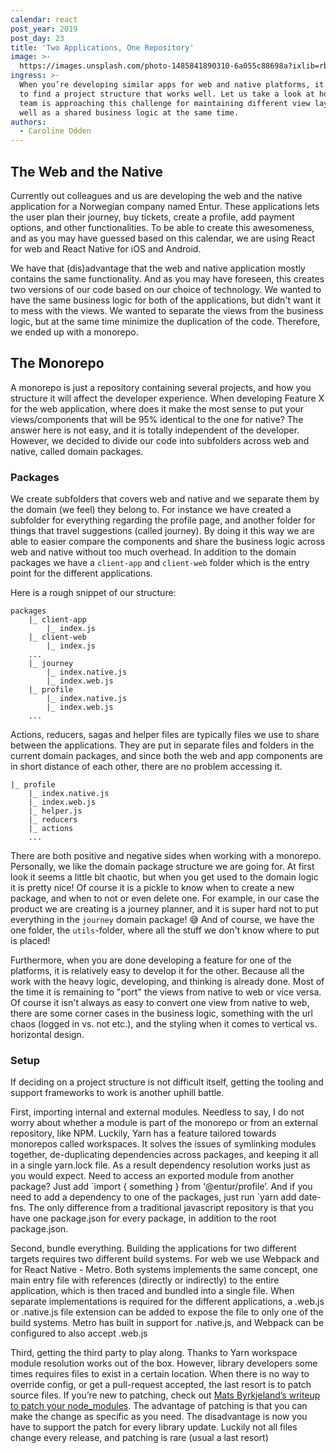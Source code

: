 ```yaml
---
calendar: react
post_year: 2019
post_day: 23
title: 'Two Applications, One Repository'
image: >-
  https://images.unsplash.com/photo-1485841890310-6a055c88698a?ixlib=rb-1.2.1&ixid=eyJhcHBfaWQiOjEyMDd9&auto=format&fit=crop&w=2250&q=80
ingress: >-
  When you’re developing similar apps for web and native platforms, it is hard
  to find a project structure that works well. Let us take a look at how our
  team is approaching this challenge for maintaining different view layers, as
  well as a shared business logic at the same time.
authors:
  - Caroline Odden
---
```

## The Web and the Native

Currently out colleagues and us are developing the web and the native application for a Norwegian company named Entur. These applications lets the user plan their journey, buy tickets, create a profile, add payment options, and other functionalities. To be able to create this awesomeness, and as you may have guessed based on this calendar, we are using React for web and React Native for iOS and Android.

We have that (dis)advantage that the web and native application mostly contains the same functionality. And as you may have foreseen, this creates two versions of our code based on our choice of technology. We wanted to have the same business logic for both of the applications, but didn't want it to mess with the views. We wanted to separate the views from the business logic, but at the same time minimize the duplication of the code. Therefore, we ended up with a monorepo.

## The Monorepo

A monorepo is just a repository containing several projects, and how you structure it will affect the developer experience. 
When developing Feature X for the web application, where does it make the most sense to put your views/components that will be 95% identical to the one for native? The answer here is not easy, and it is totally independent of the developer. However, we decided to divide our code into subfolders across web and native, called domain packages.

### Packages

We create subfolders that covers web and native and we separate them by the domain (we feel) they belong to. For instance we have created a subfolder for everything regarding the profile page, and another folder for things that travel suggestions (called journey). By doing it this way we are able to easier compare the components and share the business logic across web and native without too much overhead.
In addition to the domain packages we have a `client-app` and `client-web` folder which is the entry point for the different applications.

Here is a rough snippet of our structure:

```
packages
    |_ client-app
        |_ index.js
    |_ client-web
        |_ index.js
    ...
    |_ journey
        |_ index.native.js
        |_ index.web.js
    |_ profile
        |_ index.native.js
        |_ index.web.js
    ...
```

Actions, reducers, sagas and helper files are typically files we use to share between the applications. They are put in separate files and folders in the current domain packages, and since both the web and app components are in short distance of each other, there are no problem accessing it. 

```
|_ profile
    |_ index.native.js
    |_ index.web.js
    |_ helper.js
    |_ reducers
    |_ actions
    ...
```

There are both positive and negative sides when working with a monorepo. Personally, we like the domain package structure we are going for. At first look it seems a little bit chaotic, but when you get used to the domain logic it is pretty nice! Of course it is a pickle to know when to create a new package, and when to not or even delete one. For example, in our case the product we are creating is a journey planner, and it is super hard not to put everything in the `journey` domain package! 😅 And of course, we have the one folder, the `utils`-folder, where all the stuff we don't know where to put is placed!

Furthermore, when you are done developing a feature for one of the platforms, it is relatively easy to develop it for the other. Because all the work with the heavy logic, developing, and thinking is already done. Most of the time it is remaining to "port" the views from native to web or vice versa. Of course it isn't always as easy to convert one view from native to web, there are some corner cases in the business logic, something with the url chaos (logged in vs. not etc.), and the styling when it comes to vertical vs. horizontal design.

### Setup

If deciding on a project structure is not difficult itself, getting the tooling and support frameworks to work is another uphill battle.

First, importing internal and external modules. Needless to say, I do not worry about whether a module is part of the monorepo or from an external repository, like NPM. Luckily, Yarn has a feature tailored towards monorepos called workspaces. It solves the issues of symlinking modules together, de-duplicating dependencies across packages, and keeping it all in a single yarn.lock file. As a result dependency resolution works just as you would expect. Need to access an exported module from another package? Just add \`import { something } from ‘@entur/profile’. And if you need to add a dependency to one of the packages, just run \`yarn add date-fns. The only difference from a traditional javascript repository is that you have one package.json for every package, in addition to the root package.json.  

Second, bundle everything. Building the applications for two different targets requires two different build systems. For web we use Webpack and for React Native - Metro. Both systems implements the same concept, one main entry file with references (directly or indirectly) to the entire application, which is then traced and bundled into a single file. When separate implementations is required for the different applications, a .web.js or .native.js file extension can be added to expose the file to only one of the build systems. Metro has built in support for .native.js, and Webpack can be configured to also accept .web.js

Third, getting the third party to play along. Thanks to Yarn workspace module resolution works out of the box. However, library developers some times requires files to exist in a certain location. When there is no way to override config, or get a pull-request accepted, the last resort is to patch source files. If you’re new to patching, check out [Mats Byrkjeland’s writeup to patch your node_modules](https://opensource.christmas/2019/4). The advantage of patching is that you can make the change as specific as you need. The disadvantage is now you have to support the patch for every library update. Luckily not all files change every release, and patching is rare (usual a last resort)
